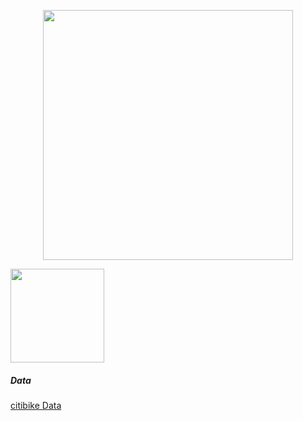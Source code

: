 <p align="center">
<img src="https://github.com/theidari/tableau_trove/blob/main/assets/tt_header.png" width=400px>
</p>


<img src="https://images.squarespace-cdn.com/content/v1/6209a10bff4ac21c6abc9fda/99d4ce20-b268-4a32-8040-bbcd0aefc638/Citi-Bike-provided-by-Lyft-Positive+%282%29.png?format=500w" width="150px">

<h5>Data</h5>

[citibike Data](https://s3.amazonaws.com/tripdata/index.html)
